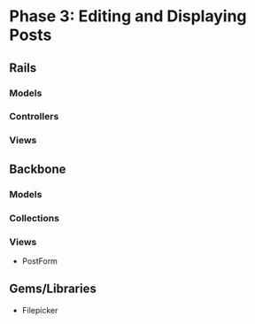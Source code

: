 # Phase 3: Editing and Displaying Posts

## Rails
### Models

### Controllers

### Views

## Backbone
### Models

### Collections

### Views
* PostForm

## Gems/Libraries
* Filepicker
